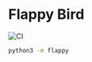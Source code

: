 # Flappy Bird
![CI](https://github.com/mateuszstompor/FlappyBird/workflows/CI/badge.svg)

```bash
python3 -m flappy
```